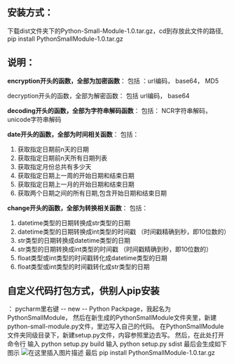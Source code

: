 ## 安装方式：

下载dist文件夹下的Python-Small-Module-1.0.tar.gz，cd到存放此文件的路径,
pip install PythonSmallModule-1.0.tar.gz

## 说明：

**encryption开头的函数，全部为加密函数**：
包括 ：url编码， base64， MD5

decryption开头的函数，全部为解密函数：
包括 url编码， base64

**decoding开头的函数，全部为字符串解码函数**：
包括： NCR字符串解码，unicode字符串解码


**date开头的函数，全部为时间相关函数**：
包括：
1. 获取指定日期前n天的日期
2. 获取指定日期前n天所有日期列表
3. 获取指定月份总共有多少天
4. 获取指定日期上一周的开始日期和结束日期
5. 获取指定日期上一月的开始日期和结束日期
6. 获取两个日期之间的所有日期,包含开始日期和结束日期

**change开头的函数，全部为转换相关函数**：
包括：
1. datetime类型的日期转换成str类型的日期
2. datetime类型的日期转换成int类型的时间戳 （时间戳精确到秒，即10位数的）
3. str类型的日期转换成datetime类型的日期
4. str类型的日期转换成int类型的时间戳 （时间戳精确到秒，即10位数的）
5. float类型或int类型的时间戳转化成datetime类型的日期
6. float类型或int类型的时间戳转化成str类型的日期








## 自定义代码打包方式，供别人pip安装

：
pycharm里右键 -- new -- Python Packpage，我起名为PythonSmallModule，
然后在新生成的PythonSmallModule文件夹里，新建python-small-module.py文件，里边写入自己的代码。
在PythonSmallModule文件夹同级目录下，新建setup.py文件，内容参照里边去写。
然后，在此处打开命令行
输入 python setup.py build
输入 python setup.py sdist
最后会生成如下图示
![在这里插入图片描述](https://img-blog.csdnimg.cn/20191112175522178.png?x-oss-process=image/watermark,type_ZmFuZ3poZW5naGVpdGk,shadow_10,text_aHR0cHM6Ly9ibG9nLmNzZG4ubmV0L2wxMTU5MDE1ODM4,size_16,color_FFFFFF,t_70)
最后
pip install PythonSmallModule-1.0.tar.gz 
